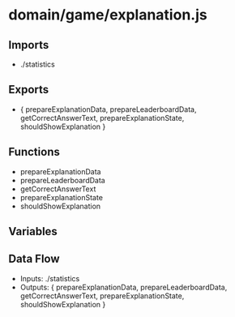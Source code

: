 # domain/game/explanation.js

## Imports
- ./statistics

## Exports
- {
  prepareExplanationData,
  prepareLeaderboardData,
  getCorrectAnswerText,
  prepareExplanationState,
  shouldShowExplanation
}

## Functions
- prepareExplanationData
- prepareLeaderboardData
- getCorrectAnswerText
- prepareExplanationState
- shouldShowExplanation

## Variables

## Data Flow
- Inputs: ./statistics
- Outputs: {
  prepareExplanationData,
  prepareLeaderboardData,
  getCorrectAnswerText,
  prepareExplanationState,
  shouldShowExplanation
}